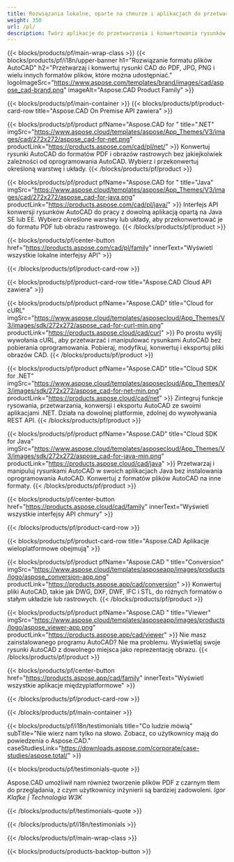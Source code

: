 ```yaml
---
title: Rozwiązania lokalne, oparte na chmurze i aplikacjach do przetwarzania plików AutoCAD 
weight: 350
url: /pl/
description: Twórz aplikacje do przetwarzania i konwertowania rysunków AutoCAD za pomocą interfejsów API On Premise lub zestawów SDK opartych na chmurze. Korzystaj z aplikacji wieloplatformowych do renderowania lub konwertowania plików AutoCAD.
---
```


{{< blocks/products/pf/main-wrap-class >}}
{{< blocks/products/pf/i18n/upper-banner h1="Rozwiązanie formatu plików AutoCAD" h2="Przetwarzaj i konwertuj rysunki CAD do PDF, JPG, PNG i wielu innych formatów plików, które można udostępniać." logoImageSrc="https://www.aspose.com/templates/brand/images/cad/aspose_cad-brand.png" imageAlt="Aspose.CAD Product Family" >}}

{{< blocks/products/pf/main-container >}}
{{< blocks/products/pf/product-card-row title="Aspose.CAD On Premise API zawiera" >}}

{{< blocks/products/pf/product pfName="Aspose.CAD for " title=".NET" imgSrc="https://www.aspose.cloud/templates/aspose/App_Themes/V3/images/cad/272x272/aspose_cad-for-net.png" productLink="https://products.aspose.com/cad/pl/net/" >}}
Konwertuj rysunki AutoCAD do formatów PDF i obrazów rastrowych bez jakiejkolwiek zależności od oprogramowania AutoCAD. Wybierz i przekonwertuj określoną warstwę i układy.
{{< /blocks/products/pf/product >}}

{{< blocks/products/pf/product pfName="Aspose.CAD for " title="Java" imgSrc="https://www.aspose.cloud/templates/aspose/App_Themes/V3/images/cad/272x272/aspose_cad-for-java.png" productLink="https://products.aspose.com/cad/pl/java/" >}}
Interfejs API konwersji rysunków AutoCAD do pracy z dowolną aplikacją opartą na Java SE lub EE. Wybierz określone warstwy lub układy, aby przekonwertować je do formatu PDF lub obrazu rastrowego.
{{< /blocks/products/pf/product >}}

{{< blocks/products/pf/center-button href="https://products.aspose.com/cad/pl/family" innerText="Wyświetl wszystkie lokalne interfejsy API" >}}

{{< /blocks/products/pf/product-card-row >}}

{{< blocks/products/pf/product-card-row title="Aspose.CAD Cloud API zawiera" >}}

{{< blocks/products/pf/product pfName="Aspose.CAD" title="Cloud for cURL" imgSrc="https://www.aspose.cloud/templates/asposecloud/App_Themes/V3/images/sdk/272x272/aspose_cad-for-curl-min.png" productLink="https://products.aspose.cloud/cad/curl" >}}
Po prostu wyślij wywołania cURL, aby przetwarzać i manipulować rysunkami AutoCAD bez pobierania oprogramowania. Pobieraj, modyfikuj, konwertuj i eksportuj pliki obrazów CAD.
{{< /blocks/products/pf/product >}}

{{< blocks/products/pf/product pfName="Aspose.CAD" title="Cloud SDK for .NET" imgSrc="https://www.aspose.cloud/templates/asposecloud/App_Themes/V3/images/sdk/272x272/aspose_cad-for-net-min.png" productLink="https://products.aspose.cloud/cad/net" >}}
Zintegruj funkcje rysowania, przetwarzania, konwersji i eksportu AutoCAD ze swoimi aplikacjami .NET. Działa na dowolnej platformie, zdolnej do wywoływania REST API.
{{< /blocks/products/pf/product >}}

{{< blocks/products/pf/product pfName="Aspose.CAD" title="Cloud SDK for Java" imgSrc="https://www.aspose.cloud/templates/asposecloud/App_Themes/V3/images/sdk/272x272/aspose_cad-for-java-min.png" productLink="https://products.aspose.cloud/cad/java" >}}
Przetwarzaj i manipuluj rysunkami AutoCAD w swoich aplikacjach Java bez instalowania oprogramowania AutoCAD. Konwertuj z formatów plików AutoCAD na inne formaty.
{{< /blocks/products/pf/product >}}

{{< blocks/products/pf/center-button href="https://products.aspose.cloud/cad/family" innerText="Wyświetl wszystkie interfejsy API chmury" >}}

{{< /blocks/products/pf/product-card-row >}}

{{< blocks/products/pf/product-card-row title="Aspose.CAD Aplikacje wieloplatformowe obejmują" >}}

{{< blocks/products/pf/product pfName="Aspose.CAD " title="Conversion" imgSrc="https://www.aspose.cloud/templates/asposeapp/images/products/logo/aspose_conversion-app.png" productLink="https://products.aspose.app/cad/conversion" >}}
Konwertuj pliki AutoCAD, takie jak DWG, DXF, DWF, IFC i STL, do różnych formatów o stałym układzie lub rastrowych.
{{< /blocks/products/pf/product >}}

{{< blocks/products/pf/product pfName="Aspose.CAD " title="Viewer" imgSrc="https://www.aspose.cloud/templates/asposeapp/images/products/logo/aspose_viewer-app.png" productLink="https://products.aspose.app/cad/viewer" >}}
Nie masz zainstalowanego programu AutoCAD? Nie ma problemu. Wyświetlaj swoje rysunki AutoCAD z dowolnego miejsca jako reprezentację obrazu. 
{{< /blocks/products/pf/product >}}

{{< blocks/products/pf/center-button href="https://products.aspose.app/cad/family" innerText="Wyświetl wszystkie aplikacje międzyplatformowe" >}}

{{< /blocks/products/pf/product-card-row >}}

{{< /blocks/products/pf/main-container >}}

{{< blocks/products/pf/i18n/testimonials title="Co ludzie mówią" subTitle="Nie wierz nam tylko na słowo. Zobacz, co użytkownicy mają do powiedzenia o Aspose.CAD." caseStudiesLink="https://downloads.aspose.com/corporate/case-studies/aspose.total/" >}}

{{< blocks/products/pf/testimonials-quote >}}
<p class="first">
 Aspose.CAD umożliwił nam również tworzenie plików PDF z czarnym tłem do przeglądania, z czym użytkownicy inżynierii są bardziej zadowoleni.
 <em>
  Igor Klafke | Technologia W3K
 </em>
</p>

{{< /blocks/products/pf/testimonials-quote >}}

{{< /blocks/products/pf/i18n/testimonials >}}

{{< /blocks/products/pf/main-wrap-class >}}

{{< blocks/products/products-backtop-button >}}